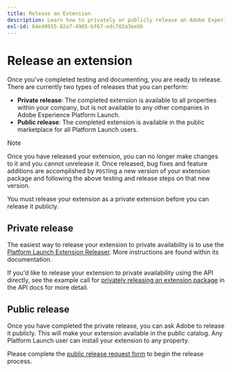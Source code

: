 ```yaml
---
title: Release an Extension
description: Learn how to privately or publicly release an Adobe Experience Platform Launch extension.
exl-id: 64e40955-82a7-4985-bf67-edc702a3eebb
---
```

# Release an extension

Once you've completed testing and documenting, you are ready to release. There are currently two types of releases that you can perform:

* **Private release**: The completed extension is available to all properties within your company, but is not available to any other companies in Adobe Experience Platform Launch.
* **Public release**: The completed extension is available in the public marketplace for all Platform Launch users.

>[!NOTE]
>
>Once you have released your extension, you can no longer make changes to it and you cannot unrelease it.  Once released, bug fixes and feature additions are accomplished by `POST`ing a new version of your extension package and following the above testing and release steps on that new version.

You must release your extension as a private extension before you can release it publicly.

## Private release

The easiest way to release your extension to private availability is to use the [Platform Launch Extension Releaser](https://www.npmjs.com/package/@adobe/reactor-releaser). More instructions are found within its documentation.

If you'd like to release your extension to private availability using the API directly, see the example call for [privately releasing an extension package](https://developer.adobelaunch.com/api/reference/1.0/extension_packages/release_private/) in the API docs for more detail.

## Public release

Once you have completed the private release, you can ask Adobe to release it publicly.  This will make your extension available in the public catalog.  Any Platform Launch user can install your extension to any property.

Please complete the [public release request form](https://adobe.allegiancetech.com/cgi-bin/qwebcorporate.dll?idx=7DRB5U) to begin the release process.

